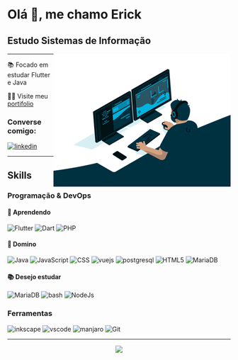 # Olá 👋, me chamo Erick

## Estudo Sistemas de Informação

<img align="right" src="./code.gif" width="400px">
<hr/>
📚 Focado em estudar <bold>Flutter e Java<bold/>
  
👨‍💻 Visite meu [portifolio](portifolio-nu-black.vercel.app)
<h3>Converse comigo:</h3>
<p>
<a href="https://linkedin.com/in/https://www.linkedin.com/in/erick-azevedo-sousa-0589881b1/" target="_blank">
<img src="https://img.shields.io/badge/-Linkedin-0A66C2?logo=linkedin&logoColor=white&style=flat-square&logoWidth=30" height="30" alt="linkedin"/>
</a>
</p>
<hr/>

## Skills

### Programação & DevOps
  
#### 📖 Aprendendo
  <p>
    <img src="https://img.shields.io/badge/-Flutter-02569B?logo=flutter&logoColor=white&style=flat-square&logoWidth=30" alt="Flutter" height="30"/>
    <img src="https://img.shields.io/badge/-Dart-0175C2?logo=dart&logoColor=white&style=flat-square&logoWidth=30" alt="Dart" height="30"/>
    <img src="https://img.shields.io/badge/-PHP-777BB4?logo=php&logoColor=white&style=flat-square&logoWidth=30" alt="PHP" height="30"/>
  </p>
  
#### 📑 Domino
  <p>
    <img src="https://img.shields.io/badge/-Java-007396?logo=java&logoColor=white&style=flat-square&logoWidth=30" alt="Java" height="30"/>
    <img src="https://img.shields.io/badge/-JavaScript-F7DF1E?logo=javascript&logoColor=white&style=flat-square&logoWidth=30" alt="JavaScript" height="30"/>
    <img src="https://img.shields.io/badge/-CSS3-1572B6?logo=css3&logoColor=white&style=flat-square&logoWidth=30" alt="CSS" height="30"/>   
    <img src="https://img.shields.io/badge/-VueJS-4FC08D?logo=vue.js&logoColor=white&style=flat-square&logoWidth=30" height="30" alt="vuejs"/>
    <img src="https://img.shields.io/badge/-PostgreSQL-4169E1?logo=postgresql&logoColor=white&style=flat-square&logoWidth=30" alt="postgresql" height="30"/>
    <img src="https://img.shields.io/badge/-HTML5-E34F26?logo=html5&logoColor=white&style=flat-square&logoWidth=30" alt="HTML5" height="30"/>
    <img src="https://img.shields.io/badge/-MariaDB-003545?logo=mariadb&logoColor=white&style=flat-square&logoWidth=30" alt="MariaDB" height="30"/>
  </p>
  
#### 📚 Desejo estudar
  <p>
    <img src="https://img.shields.io/badge/-Docker-2496ED?logo=docker&logoColor=white&style=flat-square&logoWidth=30" alt="MariaDB" height="30"/>
    <img src="https://img.shields.io/badge/-GNU Bash-4EAA25?logo=gnubash&logoColor=white&style=flat-square&logoWidth=30" alt="bash" height="30"/>
    <img src="https://img.shields.io/badge/-NodeJs-339933?logo=nodedotjs&logoColor=white&style=flat-square&logoWidth=30" alt="NodeJs" height="30"/>
  </p>
  
### Ferramentas  
  <p>
    <img src="https://img.shields.io/badge/-Inkscape-000000?logo=inkscape&logoColor=white&style=flat-square&logoWidth=30" height="30" alt="inkscape"/>
    <img src="https://img.shields.io/badge/-Visual Studio Code-007ACC?logo=visualstudiocode&logoColor=white&style=flat-square&logoWidth=30" height="30" alt="vscode"/>
    <img src="https://img.shields.io/badge/-Manjaro Linux-35BF5C?logo=manjaro&logoColor=white&style=flat-square&logoWidth=30" height="30" alt="manjaro"/>
    <img src="https://img.shields.io/badge/-Git-F05032?logo=git&logoColor=white&style=flat-square&logoWidth=30" alt="Git" height="30"/>
  </p>
  
  <hr/>
<p align="center">
  <a  href="https://github.com/anuraghazra/github-readme-stats">
      <img  src="https://github-readme-stats.vercel.app/api/top-langs/?username=Azevedo-Erick" />
    </a>
</p>

